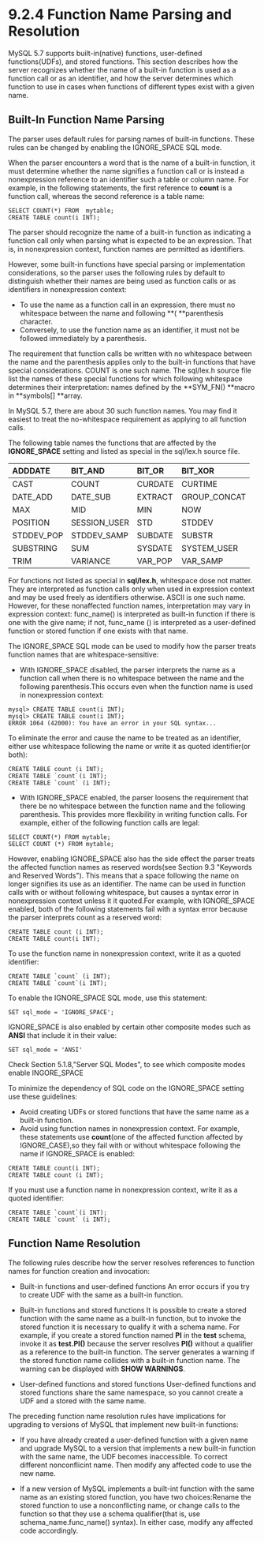 # 9.2.4 Function Name Parsing and Resolution

MySQL 5.7 supports built-in\(native\) functions, user-defined functions\(UDFs\), and stored functions. This section describes how the server recognizes whether the name of a built-in function is used as a function call or as an identifier, and how the server determines which function to use in cases when functions of different types exist with a given name.

## Built-In Function Name Parsing

The parser uses default rules for parsing names of built-in functions. These rules can be changed by enabling the IGNORE\_SPACE SQL mode.

When the parser encounters a word that is the name of a built-in function, it must determine whether the name signifies a function call or is instead a nonexpression reference to an identifier such a table or column name. For example, in the following statements, the first reference to **count** is a function call, whereas the second reference is a table name:

```
SELECT COUNT(*) FROM  mytable;
CREATE TABLE count(i INT);
```

The parser should recognize the name of a built-in function as indicating a function call only when parsing what is expected to be an expression. That is, in nonexpression context, function names are permitted as identifiers.

However, some built-in functions have special parsing or implementation considerations, so the parser uses the following rules by default to distinguish whether their names are being used as function calls or as identifiers in nonexpression context:

* To use the name as a function call in an expression, there must no whitespace between the name and following **\( **parenthesis character.
* Conversely, to use the function name as an identifier, it must not be followed immediately by a parenthesis.



The requirement that function calls be written with no whitespace between the name and the parenthesis applies only to the built-in functions that have special considerations. COUNT is one such name. The sql/lex.h source file list the names of these special functions for which following whitespace determines their interpretation: names defined by the **SYM\_FN\(\)  **macro in **symbols\[\] **array.

In MySQL 5.7, there are about 30 such function names. You may find it easiest to treat the no-whitespace requirement as applying to all function calls.

The following table names the functions that are affected by the **IGNORE\_SPACE**  setting and listed as special in the sql/lex.h source file.

| ADDDATE | BIT\_AND | BIT\_OR | BIT\_XOR |
| :--- | :--- | :--- | :--- |
| CAST | COUNT | CURDATE | CURTIME |
| DATE\_ADD | DATE\_SUB | EXTRACT | GROUP\_CONCAT |
| MAX | MID | MIN | NOW |
| POSITION | SESSION\_USER | STD | STDDEV |
| STDDEV\_POP | STDDEV\_SAMP | SUBDATE | SUBSTR |
| SUBSTRING | SUM | SYSDATE | SYSTEM\_USER |
| TRIM | VARIANCE | VAR\_POP | VAR\_SAMP |

For functions not listed as special in **sql/lex.h**, whitespace dose not matter. They are interpreted as function calls only when used in expression context and may be used  freely as identifiers otherwise. ASCII is one such name. However, for these nonaffected function names, interpretation may vary in expression context: func\_name\(\) is interpreted as built-in function if there is one with the give name; if not, func\_name () is interpreted as a user-defined function or stored function if one exists with that name.

The IGNORE\_SPACE SQL mode can be used to modify how the parser treats function names that are whitespace-sensitive:
* With IGNORE\_SPACE disabled, the parser interprets the name as a function call when there is no whitespace between the name and the following parenthesis.This occurs even when the function name is used in nonexpression context:


```
mysql> CREATE TABLE count(i INT);
mysql> CREATE TABLE count(i INT);
ERROR 1064 (42000): You have an error in your SQL syntax...
```
To eliminate the error and cause the name to be treated as an identifier, either use whitespace following the name or write it as quoted identifier(or both):


```
CREATE TABLE count (i INT);
CREATE TABLE `count`(i INT);
CREATE TABLE `count` (i INT);
```

* With IGNORE\_SPACE enabled, the parser loosens the requirement that there be no whitespace between the function name and the following parenthesis. This provides more flexibility in writing function calls. For example, either of the following function calls are legal:


```
SELECT COUNT(*) FROM mytable;
SELECT COUNT (*) FROM mytable;

```
However, enabling IGNORE\_SPACE also has the side effect the parser treats the affected function names as reserved words(see Section 9.3 "Keywords and Reserved Words"). This means that a space following the name on longer signifies its use as an identifier. The name can be used in function calls with or without following whitespace, but causes a syntax error in nonexpression context unless it it quoted.For example, with IGNORE\_SPACE enabled, both of the following statements fail with a syntax error because the parser interprets count as a reserved word:


```
CREATE TABLE count (i INT);
CREATE TABLE count(i INT);
```
To use the function name in nonexpression context, write it as a quoted identifier:


```
CREATE TABLE `count` (i INT);
CREATE TABLE `count`(i INT);

```
To enable the IGNORE\_SPACE SQL mode, use this statement:


```
SET sql_mode = 'IGNORE_SPACE';
```
IGNORE\_SPACE is also enabled by certain other composite modes such as **ANSI** that include it in their value:


```
SET sql_mode = 'ANSI'
```
Check Section 5.1.8,"Server SQL Modes", to see which composite modes enable INGORE\_SPACE

To minimize the dependency of SQL code on the IGNORE\_SPACE setting use these guidelines:
* Avoid creating UDFs or stored functions that have the same name as a built-in function.
* Avoid using function names in nonexpression context. For example, these statements use **count**(one of the affected function affected by IGNORE\_CASE),so they fail with or without whitespace following the name if IGNORE\_SPACE is enabled:


```
CREATE TABLE count(i INT);
CREATE TABLE count (i INT);

```
If you must use a function name in nonexpression context, write it as a quoted identifier:


```
CREATE TABLE `count`(i INT);
CREATE TABLE `count` (i INT);
```

## Function Name Resolution
The following rules describe how the server resolves references to function names for function creation and invocation:
* Built-in functions and user-defined functions
 An error occurs if you try to create UDF with the same as a built-in function.

* Built-in functions and stored functions
It is possible to create a stored function with the same name as a built-in function, but to invoke the stored function it is necessary to qualify it with a schema name. For example, if you create a stored function named **PI**  in the **test** schema, invoke it as **test.PI()** because the server resolves **PI()**  without a qualifier as a reference to the built-in function. The server generates a warning if the stored function name collides with a built-in function name. The warning can be displayed with **SHOW WARNINGS**.

* User-defined functions and stored functions
User-defined functions and stored functions share the same namespace, so you cannot create a UDF and a stored with the same name.

The preceding function name resolution rules have implications for upgrading to versions of MySQL that implement new built-in functions:
* If you have already created a user-defined function with a  given name and upgrade MySQL to a version that implements a new built-in function with the same name, the UDF becomes inaccessible. To correct different nonconflicint name. Then modify any affected code to use the new name.

* If a new version of MySQL implements a built-int function with the same name as an existing stored function, you have two choices:Rename the stored function to use a nonconflicting name, or change calls to the function so that they use a schema qualifier(that is, use schema\_name.func\_name() syntax). In either case, modify any affected code accordingly. 















